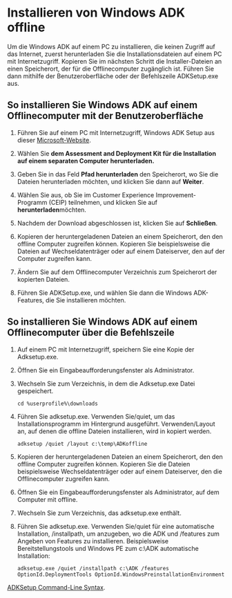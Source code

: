 # <a name="install-the-windows-adk-offline"></a>Installieren von Windows ADK offline

Um die Windows ADK auf einem PC zu installieren, die keinen Zugriff auf das Internet, zuerst herunterladen Sie die Installationsdateien auf einem PC mit Internetzugriff. Kopieren Sie im nächsten Schritt die Installer-Dateien an einen Speicherort, der für die Offlinecomputer zugänglich ist. Führen Sie dann mithilfe der Benutzeroberfläche oder der Befehlszeile ADKSetup.exe aus.

## <a name="to-install-the-windows-adk-on-an-offline-computer-using-the-gui"></a>So installieren Sie Windows ADK auf einem Offlinecomputer mit der Benutzeroberfläche
1. Führen Sie auf einem PC mit Internetzugriff, Windows ADK Setup aus dieser [Microsoft-Website](https://developer.microsoft.com/en-us/windows/hardware/windows-assessment-deployment-kit).
2. Wählen Sie **dem Assessment and Deployment Kit für die Installation auf einem separaten Computer herunterladen.**
3. Geben Sie in das Feld **Pfad herunterladen** den Speicherort, wo Sie die Dateien herunterladen möchten, und klicken Sie dann auf **Weiter**.
4. Wählen Sie aus, ob Sie im Customer Experience Improvement-Programm (CEIP) teilnehmen, und klicken Sie auf **herunterladen**möchten. 
5. Nachdem der Download abgeschlossen ist, klicken Sie auf **Schließen**.
6. Kopieren der heruntergeladenen Dateien an einem Speicherort, den den offline Computer zugreifen können.
    Kopieren Sie beispielsweise die Dateien auf Wechseldatenträger oder auf einem Dateiserver, den auf der Computer zugreifen kann.

7. Ändern Sie auf dem Offlinecomputer Verzeichnis zum Speicherort der kopierten Dateien.
8. Führen Sie ADKSetup.exe, und wählen Sie dann die Windows ADK-Features, die Sie installieren möchten.

## <a name="to-install-the-windows-adk-on-an-offline-computer-using-the-command-line"></a>So installieren Sie Windows ADK auf einem Offlinecomputer über die Befehlszeile
1. Auf einem PC mit Internetzugriff, speichern Sie eine Kopie der Adksetup.exe.
2. Öffnen Sie ein Eingabeaufforderungsfenster als Administrator.
3. Wechseln Sie zum Verzeichnis, in dem die Adksetup.exe Datei gespeichert.
        
    ```
    cd %userprofile%\downloads
    ```

4. Führen Sie adksetup.exe. Verwenden Sie/quiet, um das Installationsprogramm im Hintergrund ausgeführt. Verwenden/Layout an, auf denen die offline Dateien installieren, wird in kopiert werden.

    ```
    adksetup /quiet /layout c:\temp\ADKoffline
    ```

5. Kopieren der heruntergeladenen Dateien an einem Speicherort, den den offline Computer zugreifen können.
    Kopieren Sie die Dateien beispielsweise Wechseldatenträger oder auf einem Dateiserver, den die Offlinecomputer zugreifen kann.
6. Öffnen Sie ein Eingabeaufforderungsfenster als Administrator, auf dem Computer mit offline.
7. Wechseln Sie zum Verzeichnis, das adksetup.exe enthält.
8. Führen Sie adksetup.exe. Verwenden Sie/quiet für eine automatische Installation, /installpath, um anzugeben, wo die ADK und /features zum Angeben von Features zu installieren. Beispielsweise Bereitstellungstools und Windows PE zum c:\ADK automatische Installation: 

    ```
    adksetup.exe /quiet /installpath c:\ADK /features OptionId.DeploymentTools OptionId.WindowsPreinstallationEnvironment
    ```
    
[ADKSetup Command-Line Syntax](https://technet.microsoft.com/en-us/library/dn621910.aspx).